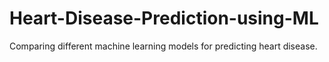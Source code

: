 # Heart-Disease-Prediction-using-ML
Comparing different machine learning models for predicting heart disease.
